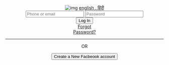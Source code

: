 <!DOCTYPE html>
<html lang="en">
<head>
  <meta charset="UTF-8">
  <meta http-equiv="X-UA-Compatible" content="IE=Edge">
  <meta name="viewport" content="width=device-width, initial-scale=1">

  <title>Facebook</title>
  
  <!-- HTML -->
  

  <!-- Custom Styles -->
  <link rel="stylesheet" href="style.css">
</head>

<body>
  <center>
  <img class="img" src="/Screenshot_20220814-191744_1.png" alt="img">
  <a class="lang" href="#">english . हिंदी </a>
  <div id="login">
    <input type="email" placeholder="Phone or email">
    <input type="password" placeholder="Password">
    <br>
    <button>Log In</button>
  </div>
  <a class="forgot" href="#">Forgot<br>Password?</a>
  <hr>
  <p>OR</p>
  <button class="creat">Create a New Facbeook account</button>
  </center>
  <script src="main.js"></script>
</body>
</html>
